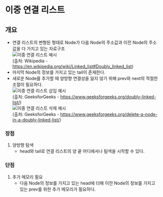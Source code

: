 # 이중 연결 리스트

## 개요
- 연결 리스트의 변형된 형태로 Node가 다음 Node의 주소값과 이전 Node의 주소값을 다 가지고 있는 자료구조  
![이중 연결 리스트 예시](https://upload.wikimedia.org/wikipedia/commons/thumb/6/6d/Singly-linked-list.svg/1920px-Singly-linked-list.svg.png)  
(출처: Wikipedia - <https://en.wikipedia.org/wiki/Linked_list#Doubly_linked_list>)
- 마지막 Node의 정보를 가지고 있는 tail이 존재한다.
- 새로운 Node를 추가할 때 양방향 연결성을 잃지 않기 위해 prev와 next의 적절한 조절이 필요하다.   
![이중 연결 리스트 삽입 예시](https://media.geeksforgeeks.org/wp-content/cdn-uploads/gq/2014/03/DLL_add_middle1.png)    
(출처: GeeksforGeeks - <https://www.geeksforgeeks.org/doubly-linked-list/>)  
![이중 연결 리스트 삭제 예시](https://media.geeksforgeeks.org/wp-content/uploads/20200318150826/ezgif.com-gif-maker1.gif)    
(출처: GeeksforGeeks - <https://www.geeksforgeeks.org/delete-a-node-in-a-doubly-linked-list/>)

### 장점
1. 양방향 탐색
    - head와 tail로 연결 리스트의 양 끝 어디에서나 탐색을 시작할 수 있다.

### 단점
1. 추가 메모리 필요
    - 다음 Node의 정보를 가지고 있는 head에 더해 이전 Node의 정보를 가지고 있는 prev를 위한 추가 메모리가 필요하다.
